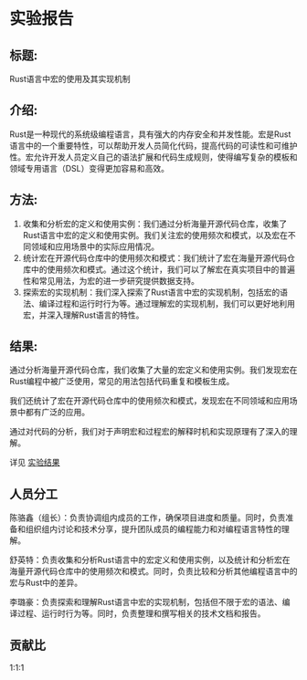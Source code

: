 # 实验报告

## 标题: 

Rust语言中宏的使用及其实现机制

## 介绍: 

Rust是一种现代的系统级编程语言，具有强大的内存安全和并发性能。宏是Rust语言中的一个重要特性，可以帮助开发人员简化代码，提高代码的可读性和可维护性。宏允许开发人员定义自己的语法扩展和代码生成规则，使得编写复杂的模板和领域专用语言（DSL）变得更加容易和高效。

## 方法:

1. 收集和分析宏的定义和使用实例：我们通过分析海量开源代码仓库，收集了Rust语言中宏的定义和使用实例。我们关注宏的使用频次和模式，以及宏在不同领域和应用场景中的实际应用情况。
2. 统计宏在开源代码仓库中的使用频次和模式：我们统计了宏在海量开源代码仓库中的使用频次和模式。通过这个统计，我们可以了解宏在真实项目中的普遍性和常见用法，为宏的进一步研究提供数据支持。
3. 探索宏的实现机制：我们深入探索了Rust语言中宏的实现机制，包括宏的语法、编译过程和运行时行为等。通过理解宏的实现机制，我们可以更好地利用宏，并深入理解Rust语言的特性。

## 结果: 

通过分析海量开源代码仓库，我们收集了大量的宏定义和使用实例。我们发现宏在Rust编程中被广泛使用，常见的用法包括代码重复和模板生成。

我们还统计了宏在开源代码仓库中的使用频次和模式，发现宏在不同领域和应用场景中都有广泛的应用。

通过对代码的分析，我们对于声明宏和过程宏的解释时机和实现原理有了深入的理解。

详见
[实验结果](./doc/reaserch.md)

## 人员分工

陈骆鑫（组长）：负责协调组内成员的工作，确保项目进度和质量。同时，负责准备和组织组内讨论和技术分享，提升团队成员的编程能力和对编程语言特性的理解。

舒英特：负责收集和分析Rust语言中的宏定义和使用实例，以及统计和分析宏在海量开源代码仓库中的使用频次和模式。同时，负责比较和分析其他编程语言中的宏与Rust中的差异。

李璐豪：负责探索和理解Rust语言中宏的实现机制，包括但不限于宏的语法、编译过程、运行时行为等。同时，负责整理和撰写相关的技术文档和报告。

## 贡献比

1:1:1
